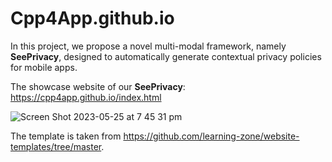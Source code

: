 # Cpp4App.github.io

In this project, we propose a novel multi-modal framework, namely **SeePrivacy**, designed to automatically generate contextual privacy policies for mobile apps.

The showcase website of our **SeePrivacy**: https://cpp4app.github.io/index.html

![Screen Shot 2023-05-25 at 7 45 31 pm](https://github.com/Cpp4App/Cpp4App.github.io/assets/132546687/e3ea22e6-358e-4928-b5e4-e1d171d33362)

The template is taken from https://github.com/learning-zone/website-templates/tree/master.
